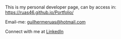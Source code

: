 This is my personal developer page, can by access in: https://ruas46.github.io/Portfolio/

Email-me: guilhermeruas@hotmail.com

Connect with me at [LinkedIn](https://www.linkedin.com/in/guilherme-ruas-luiz-6aa2b6108)